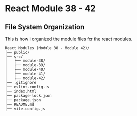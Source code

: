 # React Module 38 - 42

## File System Organization 
This is how i organized the module files for the react modules.

```
React Modules (Module 38 - Module 42)/
│── public/
│── src/
│   ├── module-38/
│   ├── module-39/
│   ├── module-40/
│   ├── module-41/
│   ├── module-42/
│── .gitignore
│── eslint.config.js
│── index.html
│── package-lock.json
│── package.json
│── README.md
│── vite.config.js
```